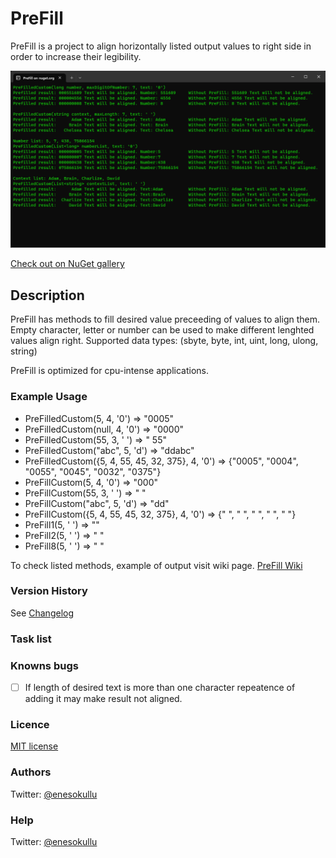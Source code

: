 # PreFill

PreFill is a project to align horizontally listed output values to right side in order to increase their legibility.

![PreFill](https://github.com/meokullu/PreFill/blob/master/Prefill/Resources/Screenshot.png)

[Check out on NuGet gallery](https://www.nuget.org/packages/PreFill/)

## Description

PreFill has methods to fill desired value preceeding of values to align them. Empty character, letter or number can be used to make different lenghted values align right. Supported data types: (sbyte, byte, int, uint, long, ulong, string)

PreFill is optimized for cpu-intense applications.

### Example Usage

* PreFilledCustom(5, 4, '0') => "0005"
* PreFilledCustom(null, 4, '0') => "0000"
* PreFilledCustom(55, 3, ' ') => " 55"
* PreFilledCustom("abc", 5, 'd') => "ddabc"
* PreFilledCustom({5, 4, 55, 45, 32, 375}, 4, '0') => {"0005", "0004", "0055", "0045", "0032", "0375"}
* PreFillCustom(5, 4, '0') => "000"
* PreFillCustom(55, 3, ' ') => " "
* PreFillCustom("abc", 5, 'd') => "dd"
* PreFillCustom({5, 4, 55, 45, 32, 375}, 4, '0') => {"   ", "   ", "  ", "  ", " "}
* PreFill1(5, ' ') => ""
* PreFill2(5, ' ') => " "
* PreFill8(5, ' ') => "       "

To check listed methods, example of output visit wiki page. [PreFill Wiki](https://github.com/meokullu/PreFill/wiki)

### Version History
See [Changelog](https://github.com/meokullu/PreFill/blob/master/CHANGELOG.md)
  
### Task list

### Knowns bugs
- [ ] If length of desired text is more than one character repeatence of adding it may make result not aligned.

### Licence
[MIT license](https://github.com/meokullu/Prefill/blob/master/LICENSE)

### Authors
Twitter: [@enesokullu](https://twitter.com/EnesOkullu)

### Help
Twitter: [@enesokullu](https://twitter.com/EnesOkullu)
